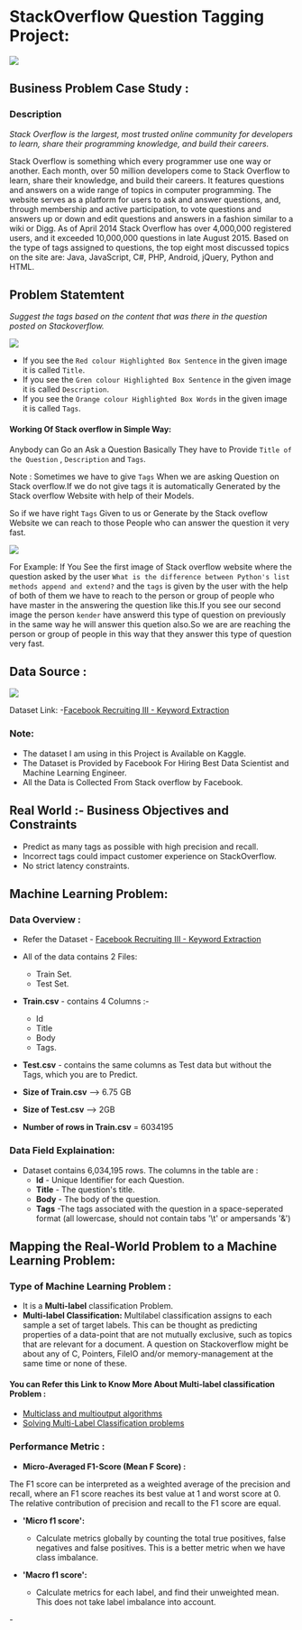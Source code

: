# StackOverflow Question Tagging Project:

![](images/s2.png)

## Business Problem Case Study :

### Description

*Stack Overflow is the largest, most trusted online community for developers to learn, share their programming knowledge, and build their careers.* 

Stack Overflow is something which every programmer use one way or another. Each month, over 50 million developers come to Stack Overflow to learn, share their knowledge, and build their careers. It features questions and answers on a wide range of topics in computer programming. The website serves as a platform for users to ask and answer questions, and, through membership and active participation, to vote questions and answers up or down and edit questions and answers in a fashion similar to a wiki or Digg. As of April 2014 Stack Overflow has over 4,000,000 registered users, and it exceeded 10,000,000 questions in late August 2015. Based on the type of tags assigned to questions, the top eight most discussed topics on the site are: Java, JavaScript, C#, PHP, Android, jQuery, Python and HTML.


## Problem Statemtent

*Suggest the tags based on the content that was there in the question posted on Stackoverflow.*

![](images/st2.png)


- If you see the `Red colour Highlighted Box Sentence` in the given image it is called `Title`.
- If you see the `Gren colour Highlighted Box Sentence` in the given image it is called `Description`.
- If you see the `Orange colour Highlighted Box Words` in the given image it is called `Tags`.

#### Working Of Stack overflow in Simple Way:

 Anybody can Go an Ask a Question Basically They have to Provide `Title of the Question` , `Description`
 and  `Tags`.
 
Note : Sometimes we have to give `Tags` When we are asking Question on Stack overflow.If we do not give tags it is automatically Generated by the Stack overflow Website with help of their Models.
 
So if we have right `Tags` Given to us or Generate by the Stack oveflow Website we can reach to those People who can answer the question it very fast. 

![](images/st3.png)

For Example: If You See the first image of Stack overflow website where the question asked by the user `What is the difference between Python's list methods append and extend?` and  the  `tags`  is given by the user  with the help of both of them we have to reach to the person or group of people  who have master in the answering the question  like this.If you see our second image the person `kender` have answerd this type of question on previously  in the same way he will answer this quetion also.So we are are reaching the person or group of people in this way that they answer this type of question very fast.

## Data Source :

![](images/d.png)

Dataset Link: -[Facebook Recruiting III - Keyword Extraction](https://www.kaggle.com/c/facebook-recruiting-iii-keyword-extraction/overview)

### Note:
- The dataset I am using in this Project is Available on Kaggle.
- The Dataset is Provided by Facebook For Hiring Best Data Scientist and Machine Learning Engineer.
- All the Data is Collected From Stack overflow by Facebook.

## Real World :- Business Objectives and Constraints

- Predict as many tags as possible with high precision and recall.
- Incorrect tags could impact customer experience on StackOverflow.
- No strict latency constraints.

##  Machine Learning Problem:

### Data Overview : 
 
 - Refer the Dataset - [Facebook Recruiting III - Keyword Extraction](https://www.kaggle.com/c/facebook-recruiting-iii-keyword-extraction/data)
 
 - All of the data contains 2 Files:
   - Train Set.
   - Test Set.
- **Train.csv** - contains 4 Columns :- 
     - Id 
     - Title
     - Body 
     - Tags.
- **Test.csv** - contains the same columns as Test data but without the Tags, which you are to Predict.
- **Size of Train.csv** --> 6.75 GB
- **Size of Test.csv** --> 2GB
- **Number of rows in Train.csv**  = 6034195

### Data Field Explaination:

- Dataset contains 6,034,195 rows. The columns in the table are :
   - **Id** - Unique Identifier for each Question.
   - **Title** - The question's title.
   - **Body** - The body of the question.
   - **Tags** -The tags associated with the question in a space-seperated format (all lowercase, should not contain tabs '\t' or ampersands '&')

## Mapping the Real-World Problem to a Machine Learning Problem:

### Type of Machine Learning Problem :

- It is a **Multi-label** classification Problem.
- **Multi-label Classification:** Multilabel classification assigns to each sample a set of target labels. This can be thought as predicting properties of a data-point that are not mutually exclusive, such as topics that are relevant for a document. A question on Stackoverflow might be about any of C, Pointers, FileIO and/or memory-management at the same time or none of these.

#### You can Refer this Link to Know More About **Multi-label classification Problem** :
- [Multiclass and multioutput algorithms](https://scikit-learn.org/stable/modules/multiclass.html)
- [Solving Multi-Label Classification problems](https://www.analyticsvidhya.com/blog/2017/08/introduction-to-multi-label-classification/)

### Performance Metric :

- **Micro-Averaged F1-Score (Mean F Score) :**

The F1 score can be interpreted as a weighted average of the precision and recall, where an F1 score reaches its best value at 1 and worst score at 0. The relative contribution of precision and recall to the F1 score are equal.

- **'Micro f1 score':**
     - Calculate metrics globally by counting the total true positives, false negatives and false positives. This is a better metric when we have class imbalance.

- **'Macro f1 score':**
   -  Calculate metrics for each label, and find their unweighted mean. This does not take label imbalance into account.

 -[](images/sc.png)
